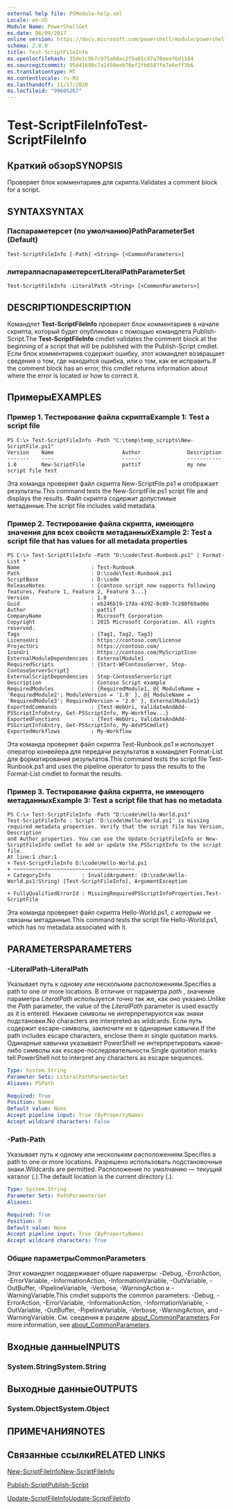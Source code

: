 ```yaml
---
external help file: PSModule-help.xml
Locale: en-US
Module Name: PowerShellGet
ms.date: 06/09/2017
online version: https://docs.microsoft.com/powershell/module/powershellget/test-scriptfileinfo?view=powershell-7.2&WT.mc_id=ps-gethelp
schema: 2.0.0
title: Test-ScriptFileInfo
ms.openlocfilehash: 35de1c9b7c975a68ac2f5a01c97a78eeef6d1184
ms.sourcegitcommit: 95d41698c7a2450eeb70ef2fb6507fe7e6eff3b6
ms.translationtype: MT
ms.contentlocale: ru-RU
ms.lasthandoff: 11/17/2020
ms.locfileid: "99605267"
---
```

# <span data-ttu-id="3de89-102">Test-ScriptFileInfo</span><span class="sxs-lookup"><span data-stu-id="3de89-102">Test-ScriptFileInfo</span></span>

## <span data-ttu-id="3de89-103">Краткий обзор</span><span class="sxs-lookup"><span data-stu-id="3de89-103">SYNOPSIS</span></span>
<span data-ttu-id="3de89-104">Проверяет блок комментариев для скрипта.</span><span class="sxs-lookup"><span data-stu-id="3de89-104">Validates a comment block for a script.</span></span>

## <span data-ttu-id="3de89-105">SYNTAX</span><span class="sxs-lookup"><span data-stu-id="3de89-105">SYNTAX</span></span>

### <span data-ttu-id="3de89-106">Паспараметерсет (по умолчанию)</span><span class="sxs-lookup"><span data-stu-id="3de89-106">PathParameterSet (Default)</span></span>

```
Test-ScriptFileInfo [-Path] <String> [<CommonParameters>]
```

### <span data-ttu-id="3de89-107">литералпаспараметерсет</span><span class="sxs-lookup"><span data-stu-id="3de89-107">LiteralPathParameterSet</span></span>

```
Test-ScriptFileInfo -LiteralPath <String> [<CommonParameters>]
```

## <span data-ttu-id="3de89-108">DESCRIPTION</span><span class="sxs-lookup"><span data-stu-id="3de89-108">DESCRIPTION</span></span>

<span data-ttu-id="3de89-109">Командлет **Test-ScriptFileInfo** проверяет блок комментариев в начале скрипта, который будет опубликован с помощью командлета Publish-Script.</span><span class="sxs-lookup"><span data-stu-id="3de89-109">The **Test-ScriptFileInfo** cmdlet validates the comment block at the beginning of a script that will be published with the Publish-Script cmdlet.</span></span>
<span data-ttu-id="3de89-110">Если блок комментариев содержит ошибку, этот командлет возвращает сведения о том, где находится ошибка, или о том, как ее исправить.</span><span class="sxs-lookup"><span data-stu-id="3de89-110">If the comment block has an error, this cmdlet returns information about where the error is located or how to correct it.</span></span>

## <span data-ttu-id="3de89-111">Примеры</span><span class="sxs-lookup"><span data-stu-id="3de89-111">EXAMPLES</span></span>

### <span data-ttu-id="3de89-112">Пример 1. Тестирование файла скрипта</span><span class="sxs-lookup"><span data-stu-id="3de89-112">Example 1: Test a script file</span></span>

```
PS C:\> Test-ScriptFileInfo -Path "C:\temp\temp_scripts\New-ScriptFile.ps1"
Version    Name                      Author               Description
-------    ----                      ------               -----------
1.0        New-ScriptFile            pattif               my new script file test
```

<span data-ttu-id="3de89-113">Эта команда проверяет файл скрипта New-ScriptFile.ps1 и отображает результаты.</span><span class="sxs-lookup"><span data-stu-id="3de89-113">This command tests the New-ScriptFile.ps1 script file and displays the results.</span></span>
<span data-ttu-id="3de89-114">Файл скрипта содержит допустимые метаданные.</span><span class="sxs-lookup"><span data-stu-id="3de89-114">The script file includes valid metadata.</span></span>

### <span data-ttu-id="3de89-115">Пример 2. Тестирование файла скрипта, имеющего значения для всех свойств метаданных</span><span class="sxs-lookup"><span data-stu-id="3de89-115">Example 2: Test a script file that has values for all metadata properties</span></span>

```
PS C:\> Test-ScriptFileInfo -Path "D:\code\Test-Runbook.ps1" | Format-List *
Name                       : Test-Runbook
Path                       : D:\code\Test-Runbook.ps1
ScriptBase                 : D:\code
ReleaseNotes               : {contoso script now supports following features, Feature 1, Feature 2, Feature 3...}
Version                    : 1.0
Guid                       : eb246b19-17da-4392-8c89-7c280f69ad0e
Author                     : pattif
CompanyName                : Microsoft Corporation
Copyright                  : 2015 Microsoft Corporation. All rights reserved.
Tags                       : {Tag1, Tag2, Tag3}
LicenseUri                 : https://contoso.com/License
ProjectUri                 : https://contoso.com/
IconUri                    : https://contoso.com/MyScriptIcon
ExternalModuleDependencies : ExternalModule1
RequiredScripts            : {Start-WFContosoServer, Stop-ContosoServerScript}
ExternalScriptDependencies : Stop-ContosoServerScript
Description                : Contoso Script example
RequiredModules            : {RequiredModule1, @{ ModuleName = 'RequiredModule2'; ModuleVersion = '1.0' }, @{ ModuleName = 'RequiredModule3'; RequiredVersion = '2.0' }, ExternalModule1}
ExportedCommands           : {Test-WebUri, ValidateAndAdd-PSScriptInfoEntry, Get-PSScriptInfo, My-Workflow...}
ExportedFunctions          : {Test-WebUri, ValidateAndAdd-PSScriptInfoEntry, Get-PSScriptInfo, My-AdvPSCmdlet}
ExportedWorkflows          : My-Workflow
```

<span data-ttu-id="3de89-116">Эта команда проверяет файл скрипта Test-Runbook.ps1 и использует оператор конвейера для передачи результатов в командлет Format-List для форматирования результатов.</span><span class="sxs-lookup"><span data-stu-id="3de89-116">This command tests the script file Test-Runbook.ps1 and uses the pipeline operator to pass the results to the Format-List cmdlet to format the results.</span></span>

### <span data-ttu-id="3de89-117">Пример 3. Тестирование файла скрипта, не имеющего метаданных</span><span class="sxs-lookup"><span data-stu-id="3de89-117">Example 3: Test a script file that has no metadata</span></span>

```
PS C:\> Test-ScriptFileInfo -Path "D:\code\Hello-World.ps1"
Test-ScriptFileInfo : Script 'D:\code\Hello-World.ps1' is missing required metadata properties. Verify that the script file has Version, Description
and Author properties. You can use the Update-ScriptFileInfo or New-ScriptFileInfo cmdlet to add or update the PSScriptInfo to the script file.
At line:1 char:1
+ Test-ScriptFileInfo D:\code\Hello-World.ps1
+ ~~~~~~~~~~~~~~~~~~~~~~~~~~~~~~~~~~~~~~~
+ CategoryInfo          : InvalidArgument: (D:\code\Hello-World.ps1:String) [Test-ScriptFileInfo], ArgumentException

+ FullyQualifiedErrorId : MissingRequiredPSScriptInfoProperties,Test-ScriptFile
```

<span data-ttu-id="3de89-118">Эта команда проверяет файл скрипта Hello-World.ps1, с которым не связаны метаданные.</span><span class="sxs-lookup"><span data-stu-id="3de89-118">This command tests the script file Hello-World.ps1, which has no metadata associated with it.</span></span>

## <span data-ttu-id="3de89-119">PARAMETERS</span><span class="sxs-lookup"><span data-stu-id="3de89-119">PARAMETERS</span></span>

### <span data-ttu-id="3de89-120">-LiteralPath</span><span class="sxs-lookup"><span data-stu-id="3de89-120">-LiteralPath</span></span>

<span data-ttu-id="3de89-121">Указывает путь к одному или нескольким расположениям.</span><span class="sxs-lookup"><span data-stu-id="3de89-121">Specifies a path to one or more locations.</span></span>
<span data-ttu-id="3de89-122">В отличие от параметра *path* , значение параметра *LiteralPath* используется точно так же, как оно указано.</span><span class="sxs-lookup"><span data-stu-id="3de89-122">Unlike the *Path* parameter, the value of the *LiteralPath* parameter is used exactly as it is entered.</span></span>
<span data-ttu-id="3de89-123">Никакие символы не интерпретируются как знаки подстановки.</span><span class="sxs-lookup"><span data-stu-id="3de89-123">No characters are interpreted as wildcards.</span></span>
<span data-ttu-id="3de89-124">Если путь содержит escape-символы, заключите их в одинарные кавычки.</span><span class="sxs-lookup"><span data-stu-id="3de89-124">If the path includes escape characters, enclose them in single quotation marks.</span></span>
<span data-ttu-id="3de89-125">Одинарные кавычки указывают PowerShell не интерпретировать какие-либо символы как escape-последовательности.</span><span class="sxs-lookup"><span data-stu-id="3de89-125">Single quotation marks tell PowerShell not to interpret any characters as escape sequences.</span></span>

```yaml
Type: System.String
Parameter Sets: LiteralPathParameterSet
Aliases: PSPath

Required: True
Position: Named
Default value: None
Accept pipeline input: True (ByPropertyName)
Accept wildcard characters: False
```

### <span data-ttu-id="3de89-126">-Path</span><span class="sxs-lookup"><span data-stu-id="3de89-126">-Path</span></span>

<span data-ttu-id="3de89-127">Указывает путь к одному или нескольким расположениям.</span><span class="sxs-lookup"><span data-stu-id="3de89-127">Specifies a path to one or more locations.</span></span>
<span data-ttu-id="3de89-128">Разрешено использовать подстановочные знаки.</span><span class="sxs-lookup"><span data-stu-id="3de89-128">Wildcards are permitted.</span></span>
<span data-ttu-id="3de89-129">Расположение по умолчанию — текущий каталог (.).</span><span class="sxs-lookup"><span data-stu-id="3de89-129">The default location is the current directory (.).</span></span>

```yaml
Type: System.String
Parameter Sets: PathParameterSet
Aliases:

Required: True
Position: 0
Default value: None
Accept pipeline input: True (ByPropertyName)
Accept wildcard characters: True
```

### <span data-ttu-id="3de89-130">Общие параметры</span><span class="sxs-lookup"><span data-stu-id="3de89-130">CommonParameters</span></span>

<span data-ttu-id="3de89-131">Этот командлет поддерживает общие параметры: -Debug, -ErrorAction, -ErrorVariable, -InformationAction, -InformationVariable, -OutVariable, -OutBuffer, -PipelineVariable, -Verbose, -WarningAction и -WarningVariable.</span><span class="sxs-lookup"><span data-stu-id="3de89-131">This cmdlet supports the common parameters: -Debug, -ErrorAction, -ErrorVariable, -InformationAction, -InformationVariable, -OutVariable, -OutBuffer, -PipelineVariable, -Verbose, -WarningAction, and -WarningVariable.</span></span> <span data-ttu-id="3de89-132">См. сведения в разделе [about_CommonParameters](https://go.microsoft.com/fwlink/?LinkID=113216).</span><span class="sxs-lookup"><span data-stu-id="3de89-132">For more information, see [about_CommonParameters](https://go.microsoft.com/fwlink/?LinkID=113216).</span></span>

## <span data-ttu-id="3de89-133">Входные данные</span><span class="sxs-lookup"><span data-stu-id="3de89-133">INPUTS</span></span>

### <span data-ttu-id="3de89-134">System.String</span><span class="sxs-lookup"><span data-stu-id="3de89-134">System.String</span></span>

## <span data-ttu-id="3de89-135">Выходные данные</span><span class="sxs-lookup"><span data-stu-id="3de89-135">OUTPUTS</span></span>

### <span data-ttu-id="3de89-136">System.Object</span><span class="sxs-lookup"><span data-stu-id="3de89-136">System.Object</span></span>

## <span data-ttu-id="3de89-137">ПРИМЕЧАНИЯ</span><span class="sxs-lookup"><span data-stu-id="3de89-137">NOTES</span></span>

## <span data-ttu-id="3de89-138">Связанные ссылки</span><span class="sxs-lookup"><span data-stu-id="3de89-138">RELATED LINKS</span></span>

[<span data-ttu-id="3de89-139">New-ScriptFileInfo</span><span class="sxs-lookup"><span data-stu-id="3de89-139">New-ScriptFileInfo</span></span>](New-ScriptFileInfo.md)

[<span data-ttu-id="3de89-140">Publish-Script</span><span class="sxs-lookup"><span data-stu-id="3de89-140">Publish-Script</span></span>](Publish-Script.md)

[<span data-ttu-id="3de89-141">Update-ScriptFileInfo</span><span class="sxs-lookup"><span data-stu-id="3de89-141">Update-ScriptFileInfo</span></span>](Update-ScriptFileInfo.md)

